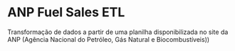 # ANP Fuel Sales ETL
Transformação de dados a partir de uma planilha disponibilizada no site da ANP (Agência Nacional do Petróleo, Gás Natural e Biocombustíveis))
